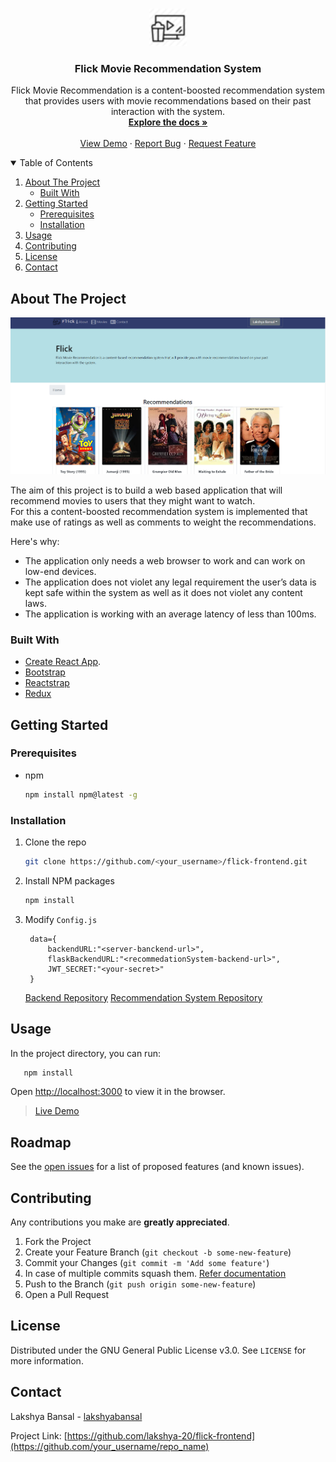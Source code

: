 <br />
<p align="center">
  <a href="https://github.com/othneildrew/Best-README-Template">
    <img src="public/logo.png" alt="Logo" width="60" height="60">
  </a>

  <h3 align="center">Flick Movie Recommendation System</h3>

  <p align="center">
    Flick Movie Recommendation is a content-boosted recommendation system that provides users with movie recommendations based on their past interaction with the system.
    <br />
    <a href="https://github.com/othneildrew/Best-README-Template"><strong>Explore the docs »</strong></a>
    <br />
    <br />
    <a href="https://flick-frontend.herokuapp.com/">View Demo</a>
    ·
    <a href="https://github.com/lakshya-20/flick-frontend/issues">Report Bug</a>
    ·
    <a href="https://github.com/lakshya-20/flick-frontend/issues">Request Feature</a>
  </p>
</p>



<!-- TABLE OF CONTENTS -->
<details open="open">
  <summary>Table of Contents</summary>
  <ol>
    <li>
      <a href="#about-the-project">About The Project</a>
      <ul>
        <li><a href="#built-with">Built With</a></li>
      </ul>
    </li>
    <li>
      <a href="#getting-started">Getting Started</a>
      <ul>
        <li><a href="#prerequisites">Prerequisites</a></li>
        <li><a href="#installation">Installation</a></li>
      </ul>
    </li>
    <li><a href="#usage">Usage</a></li>
    <li><a href="#contributing">Contributing</a></li>
    <li><a href="#license">License</a></li>
    <li><a href="#contact">Contact</a></li>
  </ol>
</details>



<!-- ABOUT THE PROJECT -->
## About The Project

![Application Homepage](public/demo1.png)

The aim of this project is to build a web based application that will recommend movies to users that they might want to watch.
<br>
For this a content-boosted recommendation system is implemented that make use of ratings as well as comments to weight the recommendations. 

Here's why:
* The application only needs a web browser to work and can work on low-end devices.
* The application does not violet any legal requirement the user’s data is kept safe within the system as well as it does not violet any content laws.
* The application is working with an average latency of less than 100ms.


### Built With

* [Create React App](https://github.com/facebook/create-react-app).
* [Bootstrap](https://getbootstrap.com)
* [Reactstrap](https://reactstrap.github.io/)
* [Redux](https://redux.js.org/)



<!-- GETTING STARTED -->
## Getting Started

### Prerequisites

* npm
  ```sh
  npm install npm@latest -g
  ```

### Installation

1. Clone the repo
   ```sh
   git clone https://github.com/<your_username>/flick-frontend.git
   ```
2. Install NPM packages
   ```sh
   npm install
   ```
3. Modify `Config.js`
   ```JS
    data={
        backendURL:"<server-banckend-url>",
        flaskBackendURL:"<recommedationSystem-backend-url>",
        JWT_SECRET:"<your-secret>"  
    }
   ```
   [Backend Repository](https://github.com/lakshya-20/flick-backend) 
   [Recommendation System Repository](https://github.com/lakshya-20/flick)
   

<!-- USAGE EXAMPLES -->
## Usage

In the project directory, you can run:
```sh
   npm install
```
Open [http://localhost:3000](http://localhost:3000) to view it in the browser.

> [Live Demo](https://flick-frontend.herokuapp.com/)

<!-- ROADMAP -->
## Roadmap

See the [open issues](https://github.com/lakshya-20/flick-frontend/issues) for a list of proposed features (and known issues).



<!-- CONTRIBUTING -->
## Contributing
Any contributions you make are **greatly appreciated**.

1. Fork the Project
2. Create your Feature Branch (`git checkout -b some-new-feature`)
3. Commit your Changes (`git commit -m 'Add some feature'`)
4. In case of multiple commits squash them. [Refer documentation](https://www.internalpointers.com/post/squash-commits-into-one-git)
5. Push to the Branch (`git push origin some-new-feature`)
6. Open a Pull Request 



<!-- LICENSE -->
## License

Distributed under the GNU General Public License v3.0. See `LICENSE` for more information.

<!-- CONTACT -->
## Contact

Lakshya Bansal - [lakshyabansal](https://www.linkedin.com/in/lakshyabansal/) 

Project Link: [https://github.com/lakshya-20/flick-frontend](https://github.com/your_username/repo_name)

